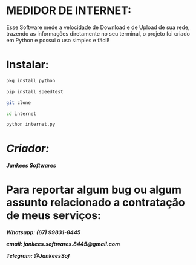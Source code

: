 # MEDIDOR DE INTERNET:
Esse Software mede a velocidade de Download e de Upload de sua rede, trazendo as informações diretamente no seu terminal, o projeto foi criado em Python e possui o uso simples e fácil!

# Instalar:
```bash
pkg install python

pip install speedtest

git clone

cd internet

python internet.py

```

# ___Criador:___

___Jankees Softwares___

# Para reportar algum bug ou algum assunto relacionado a contratação de meus serviços:

___Whatsapp: (67) 99831-8445___

___email: jankees.softwares.8445@gmail.com___

___Telegram: @JankeesSof___

